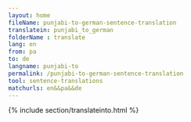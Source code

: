 ```yaml
---
layout: home
fileName: punjabi-to-german-sentence-translation
translatein: punjabi_to_german
folderName : translate
lang: en
from: pa
to: de
langname: punjabi-to
permalink: /punjabi-to-german-sentence-translation
tool: sentence-translations
matchurls: en&&pa&&de
---
```

{% include section/translateinto.html %}
